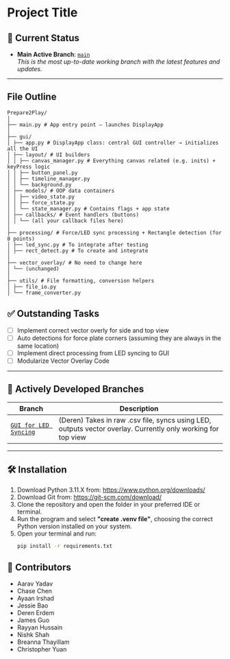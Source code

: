 # Project Title

## 🔄 Current Status

- **Main Active Branch**: [`main`](https://github.com/Westview-USC-Biomechanics-Collaboration/Prepare2Play-Learning-Experience/tree/chase-GUI)  
  _This is the most up-to-date working branch with the latest features and updates._

---

## File Outline
```
Prepare2Play/
│
├── main.py # App entry point — launches DisplayApp
│
├── gui/
│ ├── app.py # DisplayApp class: central GUI controller → initializes all the UI
│ ├── layout/ # UI builders
│ │ ├── canvas_manager.py # Everything canvas related (e.g. inits) + keyPress logic
│ │ ├── button_panel.py
│ │ ├── timeline_manager.py
│ │ └── background.py
│ ├── models/ # OOP data containers
│ │ ├── video_state.py
│ │ ├── force_state.py
│ │ └── state_manager.py # Contains flags + app state
│ ├── callbacks/ # Event handlers (buttons)
│ │ └── (all your callback files here)
│
├── processing/ # Force/LED sync processing + Rectangle detection (for 8 points)
│ ├── led_sync.py # To integrate after testing
│ ├── rect_detect.py # To create and integrate
│
├── vector_overlay/ # No need to change here
│ └── (unchanged)
│
├── utils/ # File formatting, conversion helpers
│ ├── file_io.py
│ └── frame_converter.py
```

## ✅ Outstanding Tasks

- [ ] Implement correct vector overly for side and top view
- [ ] Auto detections for force plate corners (assuming they are always in the same location)
- [ ] Implement direct processing from LED syncing to GUI
- [ ] Modularize Vector Overlay Code

---

## 🧪 Actively Developed Branches

| Branch | Description |
|--------|-------------|
| [`GUI for LED Syncing`](https://github.com/your-org/your-repo/tree/dev](https://github.com/Westview-USC-Biomechanics-Collaboration/Prepare2Play-Learning-Experience/tree/testingLED)) | (Deren) Takes in raw .csv file, syncs using LED, outputs vector overlay. Currently only working for top view   |

---

## 🛠️ Installation

1. Download Python 3.11.X from: https://www.python.org/downloads/  
2. Download Git from: https://git-scm.com/download/  
3. Clone the repository and open the folder in your preferred IDE or terminal.
4. Run the program and select **"create .venv file"**, choosing the correct Python version installed on your system.
5. Open your terminal and run:
   ```bash
   pip install -r requirements.txt


## 👥 Contributors

- Aarav Yadav  
- Chase Chen  
- Ayaan Irshad  
- Jessie Bao  
- Deren Erdem  
- James Guo  
- Rayyan Hussain  
- Nishk Shah  
- Breanna Thayillam  
- Christopher Yuan
